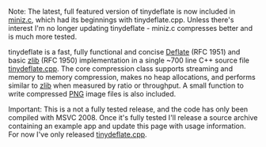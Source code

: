 Note: The latest, full featured version of tinydeflate is now included in [miniz.c](http://code.google.com/p/miniz/), which had its beginnings with tinydeflate.cpp. Unless there's interest I'm no longer updating tinydeflate - miniz.c compresses better and is much more tested.

tinydeflate is a fast, fully functional and concise [Deflate](http://en.wikipedia.org/wiki/Deflate) (RFC 1951) and basic [zlib](http://www.gzip.org/zlib/rfc-zlib.html) (RFC 1950) implementation in a single ~700 line C++ source file [tinydeflate.cpp](http://code.google.com/p/tinydeflate/source/browse/trunk/tinydeflate.cpp). The core compression class supports streaming and memory to memory compression, makes no heap allocations, and performs similar to [zlib](http://en.wikipedia.org/wiki/Zlib) when measured by ratio or throughput. A small function to write compressed [PNG](http://en.wikipedia.org/wiki/Portable_Network_Graphics) image files is also included.

Important: This is a not a fully tested release, and the code has only been compiled with MSVC 2008. Once it's fully tested I'll release a source archive containing an example app and update this page with usage information. For now I've only released [tinydeflate.cpp](http://code.google.com/p/tinydeflate/source/browse/trunk/tinydeflate.cpp).